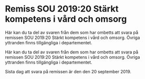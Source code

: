 # Remiss SOU 2019:20 Stärkt kompetens i vård och omsorg

Här kan du ta del av svaren från dem som har ombetts att svara på remissen SOU 2019:20 Stärkt kompetens i vård och omsorg. Övriga yttranden finns tillgängliga i departementet.

Här kan du ta del av svaren från dem som har ombetts att svara på remissen SOU 2019:20 Stärkt kompetens i vård och omsorg. Övriga yttranden finns tillgängliga i departementet.

Sista dag att svara på remissen är den den 20 september 2019.
